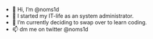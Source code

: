 - 👋 Hi, I’m @noms1d
- 👀 I started my IT-life as an system administrator.
- 🌱 I’m currently deciding to swap over to learn coding.
- 📫 dm me on twitter @noms1d
